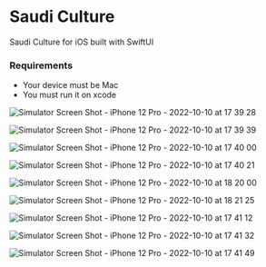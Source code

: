 # Saudi Culture
Saudi Culture for iOS built with SwiftUI


### Requirements
- Your device must be Mac 
- You must run it on xcode



![Simulator Screen Shot - iPhone 12 Pro - 2022-10-10 at 17 39 28](https://user-images.githubusercontent.com/42190049/194891736-ae1bb371-e3c2-4250-894d-012835e54d43.png)

![Simulator Screen Shot - iPhone 12 Pro - 2022-10-10 at 17 39 39](https://user-images.githubusercontent.com/42190049/194891784-e14fe977-a3e7-4325-a29d-fffad15ef894.png)


![Simulator Screen Shot - iPhone 12 Pro - 2022-10-10 at 17 40 00](https://user-images.githubusercontent.com/42190049/194891855-266362e6-5a84-4e6b-8782-048e7023d7c2.png)


![Simulator Screen Shot - iPhone 12 Pro - 2022-10-10 at 17 40 21](https://user-images.githubusercontent.com/42190049/194891931-b69a4502-405f-4108-a72d-b7a043798770.png)



![Simulator Screen Shot - iPhone 12 Pro - 2022-10-10 at 18 20 00](https://user-images.githubusercontent.com/42190049/194900406-958b84e8-3e3e-4a86-ac05-7795a036748a.png)

![Simulator Screen Shot - iPhone 12 Pro - 2022-10-10 at 18 21 25](https://user-images.githubusercontent.com/42190049/194900705-ed2b7229-c2b9-48b2-9671-3be00efa008c.png)




![Simulator Screen Shot - iPhone 12 Pro - 2022-10-10 at 17 41 12](https://user-images.githubusercontent.com/42190049/194892110-20ca7c70-267a-4710-bb06-35ee46fcd669.png)


![Simulator Screen Shot - iPhone 12 Pro - 2022-10-10 at 17 41 32](https://user-images.githubusercontent.com/42190049/194892177-f1c3a862-0828-4d04-94f7-6372ffb84026.png)


![Simulator Screen Shot - iPhone 12 Pro - 2022-10-10 at 17 41 49](https://user-images.githubusercontent.com/42190049/194892245-047dce86-2b63-4395-8fe1-8321b2b31654.png)


